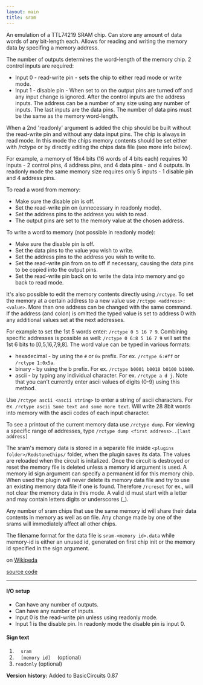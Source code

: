 ```yaml
---
layout: main
title: sram
---
```

An emulation of a TTL74219 SRAM chip. 
Can store any amount of data words of any bit-length each. Allows for reading and writing the memory data by specifing a memory address.

The number of outputs determines the word-length of the memory chip. 
2 control inputs are required:
* Input 0 - read-write pin - sets the chip to either read mode or write mode.
* Input 1 - disable pin - When set to on the output pins are turned off and any input change is ignored.
After the control inputs are the address inputs. The address can be a number of any size using any number of inputs. 
The last inputs are the data pins. The number of data pins must be the same as the memory word-length. 

When a 2nd 'readonly' argument is added the chip should be built without the read-write pin and without any data input pins. The chip is always in read mode.
In this mode the chips memory contents should be set either with /rctype or by directly editing the chips data file (see more info below).

For example, a memory of 16x4 bits (16 words of 4 bits each) requires 10 inputs - 2 control pins, 4 address pins, and 4 data pins - and 4 outputs. 
In readonly mode the same memory size requires only 5 inputs - 1 disable pin and 4 address pins.

To read a word from memory:
* Make sure the disable pin is off.
* Set the read-write pin on (unnecessary in readonly mode).
* Set the address pins to the address you wish to read.
* The output pins are set to the memory value at the chosen address.

To write a word to memory (not possible in readonly mode):
* Make sure the disable pin is off.
* Set the data pins to the value you wish to write.
* Set the address pins to the address you wish to write to.
* Set the read-write pin from on to off if necessary, causing the data pins to be copied into the output pins.
* Set the read-write pin back on to write the data into memory and go back to read mode.

It's also possible to edit the memory contents directly using `/rctype`.
To set the memory at a certain address to a new value use `/rctype <address>:<value>`. More than one address can be changed with the same command. If the address (and colon) is omitted the typed value is set to address 0 with any additional values set at the next addresses.

For example to set the 1st 5 words enter: `/rctype 0 5 16 7 9`. 
Combining specific addresses is possible as well: `/rctype 0 6:8 5 16 7 9` will set the 1st 6 bits to [0,5,16,7,9,8].
The word value can be typed in various formats:
- hexadecimal - by using the `#` or `0x` prefix. For ex. `/rctype 6:#ff` or `/rctype 1:0x5a`.
- binary - by using the b prefix. For ex. `/rctype b0001 b0010 b0100 b1000`.
- ascii - by typing any individual character. For ex. `/rctype a d j`. Note that you can't currently enter ascii values of digits (0-9) using this method.

Use `/rctype ascii <ascii string>` to enter a string of ascii characters. For ex. `/rctype ascii Some text and some more text`. Will write 28 8bit words into memory with the ascii codes of each input character.

To see a printout of the current memory data use `/rctype dump`. For viewing a specific range of addresses, type `/rctype dump <first address>..[last address]`

The sram's memory data is stored in a separate file inside `<plugins folder>/RedstoneChips/` folder, when the plugin saves its data. The values are reloaded when the circuit is initalized. Once the circuit is destroyed or reset the memory file is deleted unless a memory id argument is used.
A memory id sign argument can specify a permanent id for this memory chip. When used the plugin will never delete its memory data file and try to use an existing memory data file if one is found. Therefore `/rcreset` for ex., will not clear the memory data in this mode. A valid id must start with a letter and may contain letters digits or underscores (_).

Any number of sram chips that use the same memory id will share their data contents in memory as well as on file. Any change made by one of the srams will immediately affect all other chips.
 
The filename format for the data file is `sram-<memory id>.data` while memory-id is either an unused id, generated on first chip init or the memory id specified in the 
sign argument. 

on [Wikipeda](http://en.wikipedia.org/wiki/Static_random-access_memory)

[source code](https://github.com/eisental/BasicCircuits/blob/master/src/main/java/org/tal/basiccircuits/sram.java)
    
* * *

#### I/O setup 
* Can have any number of outputs. 
* Can have any number of inputs.
* Input 0 is the read-write pin unless using readonly mode.
* Input 1 is the disable pin. In readonly mode the disable pin is input 0.

#### Sign text
1. `   sram   `
2. `   [memory id]   ` (optional)
3. ` readonly ` (optional)

__Version history:__ Added to BasicCircuits 0.87